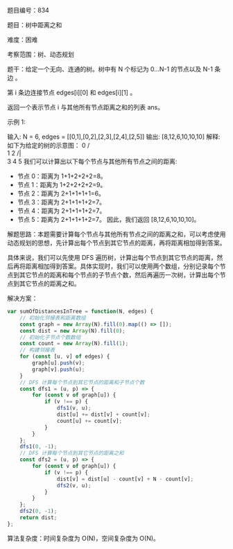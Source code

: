 题目编号：834

题目：树中距离之和

难度：困难

考察范围：树、动态规划

题干：给定一个无向、连通的树。树中有 N 个标记为 0...N-1 的节点以及 N-1 条边 。

第 i 条边连接节点 edges[i][0] 和 edges[i][1] 。

返回一个表示节点 i 与其他所有节点距离之和的列表 ans。

示例 1:

输入: N = 6, edges = [[0,1],[0,2],[2,3],[2,4],[2,5]]
输出: [8,12,6,10,10,10]
解释:
如下为给定的树的示意图：
  0
 / \
1   2
   /|\
  3 4 5
我们可以计算出以下每个节点与其他所有节点之间的距离:
- 节点 0：距离为 1+1+2+2+2=8。
- 节点 1：距离为 1+2+2+2+2=9。
- 节点 2：距离为 2+1+1+1+1=6。
- 节点 3：距离为 2+1+1+1+2=7。
- 节点 4：距离为 2+1+1+1+2=7。
- 节点 5：距离为 2+1+1+1+2=7。
因此，我们返回 [8,12,6,10,10,10]。

解题思路：本题需要计算每个节点与其他所有节点之间的距离之和，可以考虑使用动态规划的思想，先计算出每个节点到其它节点的距离，再将距离相加得到答案。

具体来说，我们可以先使用 DFS 遍历树，计算出每个节点到其它节点的距离，然后再将距离相加得到答案。具体实现时，我们可以使用两个数组，分别记录每个节点到其它节点的距离和每个节点的子节点个数，然后再遍历一次树，计算出每个节点到其它节点的距离之和。

解决方案：

```javascript
var sumOfDistancesInTree = function(N, edges) {
    // 初始化邻接表和距离数组
    const graph = new Array(N).fill(0).map(() => []);
    const dist = new Array(N).fill(0);
    // 初始化子节点个数数组
    const count = new Array(N).fill(1);
    // 构建邻接表
    for (const [u, v] of edges) {
        graph[u].push(v);
        graph[v].push(u);
    }
    // DFS 计算每个节点到其它节点的距离和子节点个数
    const dfs1 = (u, p) => {
        for (const v of graph[u]) {
            if (v !== p) {
                dfs1(v, u);
                dist[u] += dist[v] + count[v];
                count[u] += count[v];
            }
        }
    };
    dfs1(0, -1);
    // DFS 计算每个节点到其它节点的距离之和
    const dfs2 = (u, p) => {
        for (const v of graph[u]) {
            if (v !== p) {
                dist[v] = dist[u] - count[v] + N - count[v];
                dfs2(v, u);
            }
        }
    };
    dfs2(0, -1);
    return dist;
};
```

算法复杂度：时间复杂度为 O(N)，空间复杂度为 O(N)。